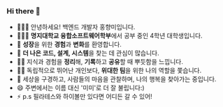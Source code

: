 ### Hi there 👋

- 🙇🏻‍♀️ 안녕하세요! 백엔드 개발자 홍향미입니다.
- 👩🏻‍🎓 **명지대학교 융합소프트웨어학부**에서 공부 중인 4학년 대학생입니다.
- 🌱 **성장**을 위한 **경험**과 **변화**를 환영합니다.
- 🎨 **더 나은 코드, 설계, 시스템**을 찾는 데 관심이 많습니다.
- ✍🏻 지식과 경험을 **정리**해, **기록**하고 **공유**할 때 뿌듯함을 느낍니다.
- 👯‍♀️ 독립적으로 뛰어난 개인보다, **위대한 팀**을 위한 나의 역할을 쫓습니다.
- 🥰 세상을 구경하고, 사람들의 마음을 관찰하며, 나의 행복을 찾아가는 중입니다.
- 😄 주변에서는 이름 대신 '미미'로 더 잘 불립니다:)
- ⚡ p.s 필라테스와 하이볼만 있다면 어디든 갈 수 있어!
